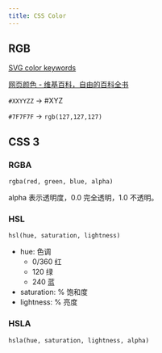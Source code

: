 ```yaml
---
title: CSS Color
---
```


## RGB

[SVG color keywords](https://www.w3.org/TR/2003/CR-css3-color-20030514/#svg-color)

[网页颜色 - 维基百科，自由的百科全书](https://zh.wikipedia.org/wiki/%E7%BD%91%E9%A1%B5%E9%A2%9C%E8%89%B2)

`#XXYYZZ` -> #XYZ

`#7F7F7F` -> `rgb(127,127,127)`

## CSS 3

### RGBA

`rgba(red, green, blue, alpha)`

 alpha 表示透明度，0.0 完全透明，1.0 不透明。

### HSL

 `hsl(hue, saturation, lightness)`

 * hue: 色调
    * 0/360 红
    * 120   绿
    * 240   蓝
 * saturation: % 饱和度
 * lightness:  % 亮度

### HSLA

`hsla(hue, saturation, lightness, alpha)`
